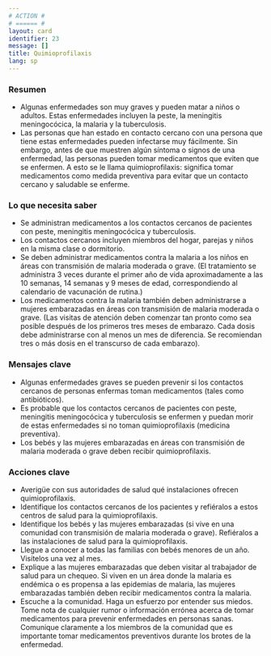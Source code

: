 ```yaml
---
# ACTION #
# ====== #
layout: card
identifier: 23
message: []
title: Quimioprofilaxis
lang: sp
---
```


### Resumen

- Algunas enfermedades son muy graves y pueden matar a niños o adultos. Estas enfermedades incluyen la peste, la meningitis meningocócica, la malaria y la tuberculosis.
- Las personas que han estado en contacto cercano con una persona que tiene estas enfermedades pueden infectarse muy fácilmente. Sin embargo, antes de que muestren algún síntoma o signos de una enfermedad, las personas pueden tomar medicamentos que eviten que se enfermen. A esto se le llama quimioprofilaxis: significa tomar medicamentos como medida preventiva para evitar que un contacto cercano y saludable se enferme.

### Lo que necesita saber

- Se administran medicamentos a los contactos cercanos de pacientes con peste, meningitis meningocócica y tuberculosis.
- Los contactos cercanos incluyen miembros del hogar, parejas y niños en la misma clase o dormitorio.
- Se deben administrar medicamentos contra la malaria a los niños en áreas con transmisión de malaria moderada o grave. (El tratamiento se administra 3 veces durante el primer año de vida aproximadamente a las 10 semanas, 14 semanas y 9 meses de edad, correspondiendo al calendario de vacunación de rutina.)
- Los medicamentos contra la malaria también deben administrarse a mujeres embarazadas en áreas con transmisión de malaria moderada o grave. (Las visitas de atención deben comenzar tan pronto como sea posible después de los primeros tres meses de embarazo. Cada dosis debe administrarse con al menos un mes de diferencia. Se recomiendan tres o más dosis en el transcurso de cada embarazo).

### Mensajes clave

- Algunas enfermedades graves se pueden prevenir si los contactos cercanos de personas enfermas toman medicamentos (tales como antibióticos).
- Es probable que los contactos cercanos de pacientes con peste, meningitis meningocócica y tuberculosis se enfermen y puedan morir de estas enfermedades si no toman quimioprofilaxis (medicina preventiva).
- Los bebés y las mujeres embarazadas en áreas con transmisión de malaria moderada o grave deben recibir quimioprofilaxis.

### Acciones clave

- Averigüe con sus autoridades de salud qué instalaciones ofrecen quimioprofilaxis.
- Identifique los contactos cercanos de los pacientes y refiéralos a estos centros de salud para la quimioprofilaxis.
- Identifique los bebés y las mujeres embarazadas (si vive en una comunidad con transmisión de malaria moderada o grave). Refiéralos a las instalaciones de salud para la quimioprofilaxis.
- Llegue a conocer a todas las familias con bebés menores de un año. Visítelos una vez al mes.
- Explique a las mujeres embarazadas que deben visitar al trabajador de salud para un chequeo. Si viven en un área donde la malaria es endémica o es propensa a las epidemias de malaria, las mujeres embarazadas también deben recibir medicamentos contra la malaria.
- Escuche a la comunidad. Haga un esfuerzo por entender sus miedos. Tome nota de cualquier rumor o información errónea acerca de tomar medicamentos para prevenir enfermedades en personas sanas. Comunique claramente a los miembros de la comunidad que es importante tomar medicamentos preventivos durante los brotes de la enfermedad.
